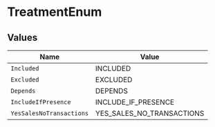 # TreatmentEnum


## Values

| Name                      | Value                     |
| ------------------------- | ------------------------- |
| `Included`                | INCLUDED                  |
| `Excluded`                | EXCLUDED                  |
| `Depends`                 | DEPENDS                   |
| `IncludeIfPresence`       | INCLUDE_IF_PRESENCE       |
| `YesSalesNoTransactions`  | YES_SALES_NO_TRANSACTIONS |